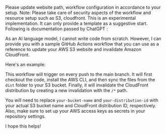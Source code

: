 
Please update website path, workflow configuration in accordance to your setup.
Note: Please take care of security aspects of the workflow and resource setup such as S3, cloudfront. This is an experimental implementation. It can only provide a template as a suggestive start.
Following is documentation passed by ChatGPT : 


As an AI language model, I cannot write code from scratch. However, I can provide you with a sample GitHub Actions workflow that you can use as a reference to update your AWS S3 website and invalidate Amazon CloudFront.

Here's an example:



This workflow will trigger on every push to the main branch. It will first checkout the code, install the AWS CLI, and then sync the files from the `dist` folder to your S3 bucket. Finally, it will invalidate the CloudFront distribution by creating a new invalidation with the `/*` path.

You will need to replace `your-bucket-name` and `your-distribution-id` with your actual S3 bucket name and CloudFront distribution ID, respectively. Also, make sure to set up your AWS access keys as secrets in your repository settings.

I hope this helps!